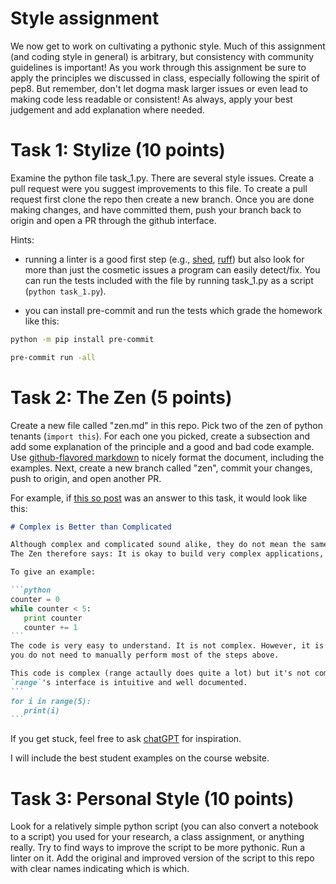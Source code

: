 # Style assignment

We now get to work on cultivating a pythonic style. Much of this assignment (and coding style in general)
is arbitrary, but consistency with community guidelines is important! As you work through this assignment 
be sure to apply the principles we discussed in class, especially following
the spirit of pep8. But remember, don't let dogma mask larger issues or even lead to making code less
readable or consistent! As always, apply your best judgement and add explanation where needed.


# Task 1: Stylize (10 points)

Examine the python file task_1.py. There are several style issues. Create a pull request were you 
suggest improvements to this file. To create a pull request first clone the repo 
then create a new branch. Once you are done making changes, and have committed them, push your branch back
to origin and open a PR through the github interface.

Hints: 

- running a linter is a good first step (e.g., [shed](https://pypi.org/project/shed/), [ruff](https://github.com/charliermarsh/ruff)) but also look
for more than just the cosmetic issues a program can easily detect/fix. You can run the tests included
with the file by running task_1.py as a script (`python task_1.py`).

- you can install pre-commit and run the tests which grade the homework like this:

```bash
python -m pip install pre-commit

pre-commit run -all
```

# Task 2: The Zen (5 points)

Create a new file called "zen.md" in this repo. Pick two of the zen of python tenants (`import this`).
For each one you picked, create a subsection and add some explanation of the principle and a good and
bad code example. Use [github-flavored markdown](https://github.github.com/gfm/) to nicely format the
document, including the examples. Next, create a new branch called "zen", commit your changes, push
to origin, and open another PR.

For example, if [this so post](https://stackoverflow.com/a/4568759/3645626) was an answer to this task,
it would look like this:

````markdown
# Complex is Better than Complicated

Although complex and complicated sound alike, they do not mean the same in this context.
The Zen therefore says: It is okay to build very complex applications, as long as the need for it is reasonable.

To give an example:

```python
counter = 0
while counter < 5:
   print counter
   counter += 1
```
The code is very easy to understand. It is not complex. However, it is complicated because 
you do not need to manually perform most of the steps above.

This code is complex (range actaully does quite a lot) but it's not complicated because
`range`'s interface is intuitive and well documented.  
```
for i in range(5):
   print(i)
```
````

If you get stuck, feel free to ask [chatGPT](https://chat.openai.com/) for inspiration. 

I will include the best student examples on the course website. 

# Task 3: Personal Style (10 points)

Look for a relatively simple python script (you can also convert a notebook to a script) you used
for your research, a class assignment, or anything really. Try to find ways to improve the script
to be more pythonic. Run a linter on it. Add the original and improved version of the script to 
this repo with clear names indicating which is which.
